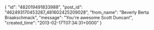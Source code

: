  {
   "id": "482019491833988",
   "post_id": "462493170453287_481602425209028",
   "from_name": "Beverly Berta Braakschmack",
   "message": "You're awesome Scott Duncan!",
   "created_time": "2013-02-17T07:34:31+0000"
 }
